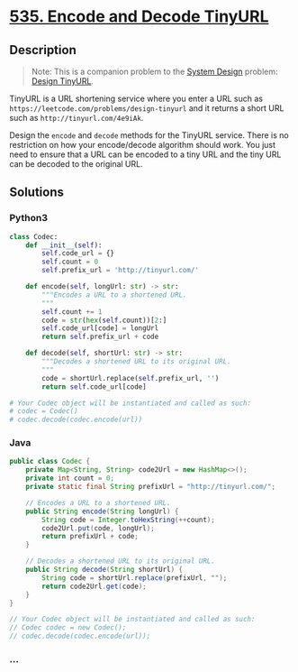 # [535. Encode and Decode TinyURL](https://leetcode.com/problems/encode-and-decode-tinyurl)



## Description

<blockquote>Note: This is a companion problem to the <a href="https://leetcode.com/discuss/interview-question/system-design/" target="_blank">System Design</a> problem: <a href="https://leetcode.com/discuss/interview-question/124658/Design-a-URL-Shortener-(-TinyURL-)-System/" target="_blank">Design TinyURL</a>.</blockquote>

<p>TinyURL is a URL shortening service where you enter a URL such as <code>https://leetcode.com/problems/design-tinyurl</code> and it returns a short URL such as <code>http://tinyurl.com/4e9iAk</code>.</p>

<p>Design the <code>encode</code> and <code>decode</code> methods for the TinyURL service. There is no restriction on how your encode/decode algorithm should work. You just need to ensure that a URL can be encoded to a tiny URL and the tiny URL can be decoded to the original URL.</p>

## Solutions

<!-- tabs:start -->

### **Python3**

```python
class Codec:
    def __init__(self):
        self.code_url = {}
        self.count = 0
        self.prefix_url = 'http://tinyurl.com/'

    def encode(self, longUrl: str) -> str:
        """Encodes a URL to a shortened URL.
        """
        self.count += 1
        code = str(hex(self.count))[2:]
        self.code_url[code] = longUrl
        return self.prefix_url + code

    def decode(self, shortUrl: str) -> str:
        """Decodes a shortened URL to its original URL.
        """
        code = shortUrl.replace(self.prefix_url, '')
        return self.code_url[code]

# Your Codec object will be instantiated and called as such:
# codec = Codec()
# codec.decode(codec.encode(url))
```

### **Java**

```java
public class Codec {
    private Map<String, String> code2Url = new HashMap<>();
    private int count = 0;
    private static final String prefixUrl = "http://tinyurl.com/";

    // Encodes a URL to a shortened URL.
    public String encode(String longUrl) {
        String code = Integer.toHexString(++count);
        code2Url.put(code, longUrl);
        return prefixUrl + code;
    }

    // Decodes a shortened URL to its original URL.
    public String decode(String shortUrl) {
        String code = shortUrl.replace(prefixUrl, "");
        return code2Url.get(code);
    }
}

// Your Codec object will be instantiated and called as such:
// Codec codec = new Codec();
// codec.decode(codec.encode(url));
```

### **...**

```

```

<!-- tabs:end -->

